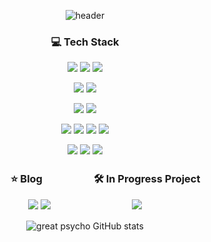 <div align="center">

  ![header](https://capsule-render.vercel.app/api?type=Rounded&color=auto&height=130&text=Great%20Psycho&fontAlignY=40&desc=It%20means%20being%20crazy%20about%20coding&descAlignY=82)

  ### 💻 Tech Stack 
  
  <img src="https://img.shields.io/badge/java-3a75b0?style=for-the-badge&logo=java&logoColor=white"></a>
  <img src="https://img.shields.io/badge/spring boot-6DB33F?style=for-the-badge&logo=spring boot&logoColor=white">
  <img src="https://img.shields.io/badge/mysql-4479A1?style=for-the-badge&logo=mysql&logoColor=white">
  
  <img src="https://img.shields.io/badge/docker-2496ED?style=for-the-badge&logo=docker&logoColor=white"></a>
  <img src="https://img.shields.io/badge/github actions-2088FF?style=for-the-badge&logo=github actions&logoColor=white">

  <img src="https://img.shields.io/badge/aws EC2-FF9900?style=for-the-badge&logo=Amazon EC2&logoColor=white"></a>
  <img src="https://img.shields.io/badge/aws S3-569A31?style=for-the-badge&logo=Amazon S3&logoColor=white">

  <img src="https://img.shields.io/badge/html5-E34F26?style=for-the-badge&logo=html5&logoColor=white"></a>
  <img src="https://img.shields.io/badge/css3-1572B6?style=for-the-badge&logo=css3&logoColor=white">
  <img src="https://img.shields.io/badge/javascript-F7DF1E?style=for-the-badge&logo=javascript&logoColor=black">
  <img src="https://img.shields.io/badge/jquery-0769AD?style=for-the-badge&logo=jquery&logoColor=white">

  <img src="https://img.shields.io/badge/github-181717?style=for-the-badge&logo=github&logoColor=white"></a>
  <img src="https://img.shields.io/badge/notion-000000?style=for-the-badge&logo=notion&logoColor=white">
  <img src="https://img.shields.io/badge/slack-4A154B?style=for-the-badge&logo=slack&logoColor=white">
  
  ### 　　　　⭐️ Blog　　　　　🛠️ In Progress Project
  <a href="https://yujep.tistory.com/" target="_blank"><img src="https://img.shields.io/badge/Blog-FFFFFF?style=flat&logo=Tistory&logoColor=black"/></a>
  <a href="https://velog.io/@yu_jep" target="_blank"><img src="https://img.shields.io/badge/Blog-20C997?style=flat&logo=Velog&logoColor=black"/></a>　　　　　　　　　
  <a href="https://github.com/dal-cho" target="_blank"><img src="https://img.shields.io/badge/ADME-B2EBF4?style=flat&logo=github&logoColor=black"/></a>

  ![great psycho GitHub stats](https://github-readme-stats.vercel.app/api?username=great-psycho&count_private=true&show_icons=true&theme=gruvbox_light)

  
  
</div>
<!--   ![Top Langs](https://github-readme-stats.vercel.app/api/top-langs/?username=great-psycho&layout=compact&theme=calm) -->
